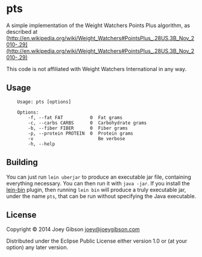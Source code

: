 # pts

A simple implementation of the Weight Watchers Points Plus algorithm, as described at
[http://en.wikipedia.org/wiki/Weight_Watchers#PointsPlus_.28US.3B_Nov_2010-.29](http://en.wikipedia.org/wiki/Weight_Watchers#PointsPlus_.28US.3B_Nov_2010-.29)

This code is not affiliated with Weight Watchers International in any way.

## Usage
        Usage: pts [options]

        Options:
            -f, --fat FAT          0  Fat grams
            -c, --carbs CARBS      0  Carbohydrate grams
            -b, --fiber FIBER      0  Fiber grams
            -p, --protein PROTEIN  0  Protein grams
            -v                        Be verbose
            -h, --help

## Building
You can just run `lein uberjar` to produce an executable jar file, containing everything necessary. You can then run it with `java -jar`.
If you install the [lein-bin](https://github.com/Raynes/lein-bin) plugin, then running `lein bin` will produce a truly executable jar,
under the name `pts`, that can be run without specifying the Java executable.

## License

Copyright © 2014 Joey Gibson <joey@joeygibson.com>

Distributed under the Eclipse Public License either version 1.0 or (at
your option) any later version.
